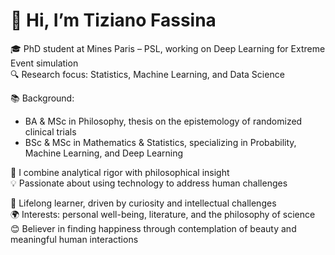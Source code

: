 # 👋 Hi, I’m Tiziano Fassina

🎓 PhD student at Mines Paris – PSL, working on Deep Learning for Extreme Event simulation  
🔍 Research focus: Statistics, Machine Learning, and Data Science  

📚 Background:  
- BA & MSc in Philosophy, thesis on the epistemology of randomized clinical trials  
- BSc & MSc in Mathematics & Statistics, specializing in Probability, Machine Learning, and Deep Learning  

🤝 I combine analytical rigor with philosophical insight  
💡 Passionate about using technology to address human challenges  

🌱 Lifelong learner, driven by curiosity and intellectual challenges  
🌍 Interests: personal well-being, literature, and the philosophy of science  
😊 Believer in finding happiness through contemplation of beauty and meaningful human interactions
